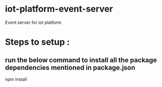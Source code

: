 # iot-platform-event-server
Event server for iot platform

# Steps to setup : 

## run the below command to install all the package dependencies mentioned in package.json 

npm install
